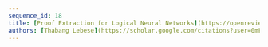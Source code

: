 ```yaml
---
sequence_id: 18
title: [Proof Extraction for Logical Neural Networks](https://openreview.net/forum?id=Xw3kb6UyA31)
authors: [Thabang Lebese](https://scholar.google.com/citations?user=0mF32KgAAAAJ), [Ndivhuwo Makondo](https://researcher.watson.ibm.com/researcher/view.php?person=ibm-Ndivhuwo.Makondo), [Cristina Cornelio](https://scholar.google.com/citations?user=EP9lmrcAAAAJ), [Naweed Khan](https://scholar.google.com/citations?user=CXaTRZUAAAAJ)
---
```


